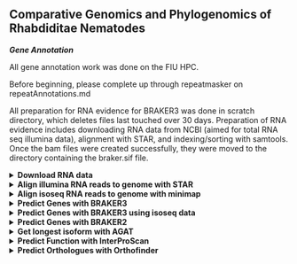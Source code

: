## Comparative Genomics and Phylogenomics of Rhabdiditae Nematodes ###

***Gene Annotation***

All gene annotation work was done on the FIU HPC.

Before beginning, please complete up through repeatmasker on repeatAnnotations.md

All preparation for RNA evidence for BRAKER3 was done in scratch directory, which deletes files last touched over 30 days.
Preparation of RNA evidence includes downloading RNA data from NCBI (aimed for total RNA seq illumina data), alignment with STAR, and indexing/sorting with samtools. Once the bam files were created successfully, they were moved to the directory containing the braker.sif file.

<details>

<summary><b>Download RNA data</b></summary>

The file: RNA_accessions.txt
contains 2 columns separated by a tab, ID and ACCESSION. It is the input to the following script which uses sratoolkit v.3.0.0 to (1)prefetch the accession of the RNA seq data and (2)fastq-dump the RNA reads into a directory named by the ID.

```
vi RNA_accessions.txt
```

copy/paste the following:
```
AF72	ERR4264631
BOV	ERR3610811
DF5000	ERR10787778
DF5013	ERR13623740
DF5033	SRR18615345
EM464	SRR5837623
JU1373	SRR12623043
JU2817	ERR13319083
JU3284	ERR13319072
JU75	ERR13319099
LJ9110	SRR28370082
NKZ352	DRR252169
PB127	SRR18615296
QG2083	SRR25478168
SB194	ERR13319073
BRC20483	ERR13319078
QG555	ERR13623727
NIC564	ERR13623728
RS0144	ERR2235011
RS5460	ERR2019977
EX	ERR2652888
RS5133	ERR2235013
AF16	SRR30148319
APS25	ERR13319064
APS4	ERR3150274
APS7	ERR11177444
Aroian	SRR609884
BAKE	SRR20115893
CB4856	SRR29887579
CEW1	SRR19570657
CFB2252	ERR12997162
DF5070	ERR13319086
DF5081	SRR19570648
DF5083	ERR13319102
DF5112	SRR19570652
DF5120	ERR10787777
DF5173	ERR13623733
EG5942	ERR13319091
ISE	SRR27211025
JU1182	ERR13319057
JU1286	ERR1059227
JU1382	ERR10787776
JU1421	SRR3031146
JU1771	ERR1039279
JU1809	ERR13319052
JU1904	ERR13319080
JU1917	ERR13319067
JU1968	ERR1055674
JU2083	ERR1018630
JU2190	SRR8869244
JU2788	ERR13623725
JU2809	ERR13319082
JU800	ERR13319092
KANDY	ERR11518137
LIT	SRR30363359
MIMR	ERR2023646
MONO	ERR690851
N2	SRR32732686
NIC203	SRR12341282
NIC58	SRR12623044
NKZ35	DRR481199
OM	ERR13623726
PDL0010	ERR13319096
PF1305	ERR10787776
PLIC	ERR13623716
PS1010	ERR13319081
PS1017	ERR10787778
PS2068	ERR10787775
PX356	SRR5837623
PX439	SRR5837881
PX506	SRR10276661
PX534	SRR5831583
SX3368	SRR12868616
TWN1964	ERR13319056
TWN1984	ERR13319060
BRC20456	ERR13319076
CP168	SRR3031146
JU3283	ERR13319098
QG2077	ERR13362831
TT01	SRR29886265
VIVI	SRR1021578
TRI	SRR8636392
OST	SRR2567544
PS312	SRR23038884
```

Note: NIC394 does not have RNA seq available on NCBI

```
vi download.sh
```
 
```
#!/bin/bash

#SBATCH --account iacc_jfierst
#SBATCH --qos highmem1
#SBATCH --partition highmem1
#SBATCH --output=./logs/RNAseq_download_%j.log

module load proxy #needed to connect to internet
module load sratoolkit-3.0.0

INPUT_FILE=RNA_accessions.txt #input file: ID ACCESSION (2 columns seperated by a tab)

while read -r line; do
        species=$(echo $line | awk '{print $1}') #set variables
        accession=$(echo $line | awk '{print $2}')

        prefetch ${accession} #sratoolkit commands
        fasterq-dump ${accession} -O ${species}

        rm -r ${accession} #delete prefetch created directory
done < ${INPUT_FILE}
```
</details>

<details>
<summary><b>Align illumina RNA reads to genome with STAR</b></summary>

STAR.txt has a list of IDs:

```
vi STAR.txt
```

```
QG555
NIC564
RS0144
RS5460
RS5133
...
```

STAR.sh is an array script to generate a genome index of each species and then map the rna reads to that index. --outSAMstrandField intronMotif and --outSAMtype BAM Unsorted are required for latter input into BRAKER3
```
vi STAR.sh
```
```
#!/bin/bash

#SBATCH --account acc_jfierst
#SBATCH --qos standard
#SBATCH --partition HighMem1
#SBATCH --array=1-5
#SBATCH --output=./logs/STAR_%j.log
#SBATCH --nodes=1
#SBATCH --ntasks=1
#SBATCH --cpus-per-task=12
#SBATCH --mail-user=vegge003@fiu.edu
#SBATCH --mail-type=ALL

module load miniconda3/24.7.1-none-none-mjgmhio
source activate STAR

SPECIES=$(sed "${SLURM_ARRAY_TASK_ID}q;d" STAR.txt)

echo "$SPECIES"
mkdir ${SPECIES}_STAR

# Generate genome index
STAR \
    --runThreadN 12 --runMode genomeGenerate --genomeDir ${SPECIES}_STAR \
    --genomeSAindexNbases 12 --genomeFastaFiles /home/data/jfierst/veggers/RhabditinaPhylogeny/RhabditinaPhylogeny_repeatmasker/${SPECIES}/${SPECIES}.masked

# Map the reads
STAR \
    --runThreadN 12 --runMode alignReads --genomeDir ${SPECIES}_STAR --outSAMstrandField intronMotif --outSAMtype BAM Unsorted --twopassMode Basic \
--readFilesIn /scratch/jfierst/tori/${SPECIES}/${SPECIES}_1.fastq /scratch/jfierst/tori/${SPECIES}/${SPECIES}_2.fastq --out
FileNamePrefix /scratch/jfierst/tori/${SPECIES}_STAR/${SPECIES}_
```
</details>

<details>

<summary><b>Align isoseq RNA reads to genome with minimap</b></summary>

Following directions from [BRAKER3](https://github.com/Gaius-Augustus/BRAKER) github.

PX506 only had isoseq RNA reads available, which requires a bit of a different alignment process:

```
vi isoseq_align.sh
```

```
#!/bin/bash

#SBATCH --account iacc_jfierst
#SBATCH --qos highmem1
#SBATCH --partition highmem1
#SBATCH --output=./logs/isoseq_%j.log
#SBATCH --nodes=1
#SBATCH --ntasks=1
#SBATCH --cpus-per-task=40
#SBATCH --mail-user=vegge003@fiu.edu
#SBATCH --mail-type=ALL

module load samtools-1.15.1-gcc-8.2.0
module load minimap2-2.24

minimap2 -t 40 -ax splice:hq -uf /home/data/jfierst/veggers/RhabditinaPhylogeny/RhabditinaPhylogeny_repeatmasker/PX506/PX506.masked PX506_isoseq.fa > PX506_isoseq.sam     
samtools view -bS --threads 40 PX506_isoseq.sam -o PX506_isoseq.bam
```

move PX506_isoseq.bam to /home/data/jfierst/veggers/RhabditinaPhylogeny/.

</details>

<details>
<summary><b>Predict Genes with BRAKER3</b></summary>

cd to RhabditinaPhylogeny

Get container:

```
module load singularity-3.8.7
module load proxy
singularity build braker3.sif docker://teambraker/braker3:latest
```

Move the refseq_db.faa from nematoda_odb10 to the same directory as braker3.sif


```
vi fiu_array_singularity_braker3.sh
```

```
#!/bin/bash

#SBATCH --job-name=braker3
#SBATCH --output=./logs/braker3.%j.out
#SBATCH --array=1
#SBATCH --account=iacc_jfierst
#SBATCH --cpus-per-task=8
#SBATCH --nodes=1
#SBATCH --partition=highmem1
#SBATCH --qos=highmem1
#SBATCH --mail-type=ALL
#SBATCH --mail-user=vegge003@fiu.edu

#load modules
module load singularity-3.8.7
module load proxy

#export paths
export BRAKER_SIF=/home/data/jfierst/veggers/RhabditinaPhylogeny/braker3.sif

#set species variable
SPECIES=$(sed "${SLURM_ARRAY_TASK_ID}q;d" braker3.txt)

echo "$SPECIES"

cat ./RhabditinaPhylogeny_repeatmasker/${SPECIES}/${SPECIES}.masked | cut -f 1 -d " " > ${SPECIES}.masked

cp /scratch/jfierst/tori/${SPECIES}_STAR/${SPECIES}_Aligned.out.bam ./${SPECIES}_Aligned.out.bam

#sleep for a few seconds so braker doesn't try to name multiple species the same (causes write permission failures otherwise)
sleep $((SLURM_ARRAY_TASK_ID * 25))

#organize and remove working directory if it already exists
wd=./RhabditinaPhylogeny_braker3/${SPECIES}_braker3

if [ -d $wd ]; then
    rm -r $wd
fi

#run braker
singularity exec  -B ${PWD}:${PWD}  ${BRAKER_SIF} braker.pl --genome=${SPECIES}.masked --prot_seq=refseq_db.faa --bam=${SPECIES}_Aligned.out.bam --workingdir=${wd} --GENEMARK_PATH=${ETP}/gmes --AUGUSTUS_CONFIG_PATH=/home/veggers/.augustus --threads 8 --softmasking --busco_lineage nematoda_odb10
```

BRAKER renames things the same thing and so if the jobs aren't spaced out enough you'll get an error about a species directory not existing or being writable. That's why I added the sleep command in the script above, however it does waste some computational resources. sloppy fix but it works sometimes. You will still get an error even with the sleep. Just modify the BRAKER3.txt file with the genomes that failed due to this issue and rerun, they'll all work eventually.

BOV, LJ9110, and LIT will all fail because there is not enough RNA seq evidence, likely because these are parasitic species and so the RNA available is from the infected organism rather than the nematodes themselves.

JU2585 and NIC534 fail because there is too little intron evidence.

</details>

<details>
<summary><b>Predict Genes with BRAKER3 using isoseq data</b></summary>

Following directions from [BRAKER3](https://github.com/Gaius-Augustus/BRAKER) github.

Get container:

```
module load singularity-3.8.7
module load proxy
singularity build braker3_lr.sif docker://teambraker/braker3:isoseq
```
Also make sure that you've moved PX506_isoseq.bam and refseq_db.faa to the same directory containing braker3_lr.sif

```
vi fiu_singularity_braker3_isoseq.sh
```

```
#!/bin/bash

#SBATCH --job-name=braker3_isoseq
#SBATCH --output=./logs/braker3_isoseq.%j.out
#SBATCH --account=iacc_jfierst
#SBATCH --cpus-per-task=8
#SBATCH --nodes=1
#SBATCH --partition=highmem1
#SBATCH --qos=highmem1
#SBATCH --mail-type=ALL
#SBATCH --mail-user=vegge003@fiu.edu

#load modules
module load singularity-3.8.7
module load proxy

#export paths
export BRAKER_SIF=/home/data/jfierst/veggers/RhabditinaPhylogeny/braker3_lr.sif

cat ./RhabditinaPhylogeny_repeatmasker/PX506/PX506.masked | cut -f 1 -d " " > PX506.masked

#organize and remove working directory if it already exists
wd=./RhabditinaPhylogeny_braker3/PX506_braker3

if [ -d $wd ]; then
    rm -r $wd
fi

#run braker
singularity exec  -B ${PWD}:${PWD}  ${BRAKER_SIF} braker.pl --genome=PX506.masked --prot_seq=refseq_db.faa --bam=PX506_isoseq.bam --workingdir=${wd} --GENEMARK_PATH=${ETP}/gmes --AUGUSTUS_CONFIG_PATH=/home/veggers/.augustus --threads 8 --softmasking --busco_lineage nematoda_odb10
```

</details>

<details>
<summary><b>Predict Genes with BRAKER2</b></summary>

BOV, LJ9110, LIT, JU2585, NIC534, and NIC394 were annotated using BRAKER2 due to difficulties with BRAKER3. LIT subsequently failed with BRAKER2 as well and was left out of all analyses.

The same container built and used for braker3 can also be used for braker2. They are the same program, braker2 just doesn't incorporate RNA evidence. Remember to copy refseq_db.faa from nematoda_odb10 to the same directory containing braker3.sif.

```
vi  fiu_array_singularity_braker2.sh
```

```
#!/bin/bash
#SBATCH --job-name=braker2
#SBATCH --output=./logs/braker2.%j.%N.out
#SBATCH --array=1
#SBATCH --account=iacc_jfierst
#SBATCH --cpus-per-task=1
#SBATCH --nodes=1
#SBATCH --partition=highmem1
#SBATCH --qos=highmem1
#SBATCH --mail-type=ALL
#SBATCH --mail-user=vegge003@fiu.edu

#load modules
module load singularity-3.8.7
module load proxy

#export paths
export BRAKER_SIF=/home/data/jfierst/veggers/RhabditinaPhylogeny/braker3.sif

#set species variable
SPECIES=$(sed "${SLURM_ARRAY_TASK_ID}q;d" braker2_list.txt)

echo "$SPECIES"

cp ./RhabditinaPhylogeny_repeatmasker/${SPECIES}/*.masked ./${SPECIES}.masked

#sleep for a few seconds so braker doesn't try to name multiple species the same (causes write permission failures otherwise)
sleep $((SLURM_ARRAY_TASK_ID * 25))

#organize and remove working directory if it already exists
wd=./RhabditinaPhylogeny_braker2/${SPECIES}_braker2

if [ -d $wd ]; then
    rm -r $wd
fi

#run braker
singularity exec  -B ${PWD}:${PWD}  ${BRAKER_SIF} braker.pl --genome=${SPECIES}.masked --prot_seq=refseq_db.faa --workingdir=${wd} --GENEMARK_PATH=${ETP}/gmes --AUGUSTUS_CONFIG_PATH=/home/veggers/.augustus --threads 8 --softmasking --busco_lineage nematoda_odb10
```

</details>

<details>
<summary><b>Get longest isoform with AGAT</b></summary>

</details>

<details>
<summary><b>Predict Function with InterProScan</b></summary>

</details>

<details>
<summary><b>Predict Orthologues with Orthofinder</b></summary>

</details>
